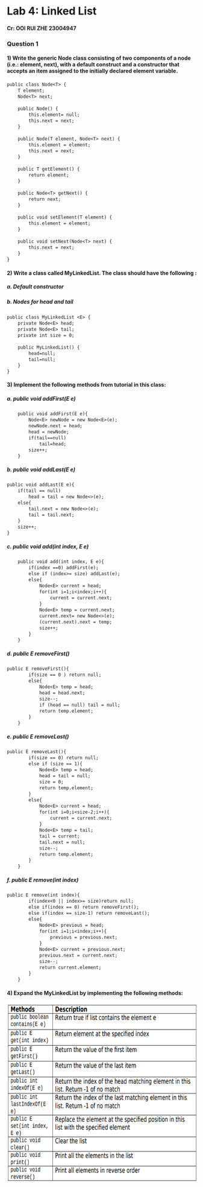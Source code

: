 # Lab 4: Linked List

#### Cr: OOI RUI ZHE 23004947

### Question 1
#### 1) Write the generic Node class consisting of two components of a node (i.e.: element, next), with a default construct and a constructor that accepts an item assigned to the initially declared element variable.
```plaintext
public class Node<T> {
    T element;
    Node<T> next;

    public Node() {
        this.element= null;
        this.next = next;
    }

    public Node(T element, Node<T> next) {
        this.element = element;
        this.next = next;
    }

    public T getElement() {
        return element;
    }

    public Node<T> getNext() {
        return next;
    }

    public void setElement(T element) {
        this.element = element;
    }

    public void setNext(Node<T> next) {
        this.next = next;
    }
}
```

#### 2) Write a class called MyLinkedList. The class should have the following :
##### a. Default constructor
##### b. Nodes for head and tail
```plaintext
public class MyLinkedList <E> {
    private Node<E> head;
    private Node<E> tail;
    private int size = 0;

    public MyLinkedList() {
        head=null;
        tail=null;
    }
}
```

#### 3) Implement the following methods from tutorial in this class:
##### a. public void addFirst(E e)
```plaintext
    public void addFirst(E e){
        Node<E> newNode = new Node<E>(e);
        newNode.next = head;
        head = newNode;
        if(tail==null)
            tail=head;
        size++;
    }
```
##### b. public void addLast(E e)
```plaintext
public void addLast(E e){
    if(tail == null)
        head = tail = new Node<>(e);
    else{
        tail.next = new Node<>(e);
        tail = tail.next;
    }
    size++;
}
```
##### c. public void add(int index, E e)
```plaintext
    public void add(int index, E e){
        if(index ==0) addFirst(e);
        else if (index>= size) addLast(e);
        else{
            Node<E> current = head;
            for(int i=1;i<index;i++){
                current = current.next;
            }
            Node<E> temp = current.next;
            current.next= new Node<>(e);
            (current.next).next = temp;
            size++;
        }
    }
```
##### d. public E removeFirst()
```plaintext
public E removeFirst(){
        if(size == 0 ) return null;
        else{
            Node<E> temp = head;
            head = head.next;
            size--;
            if (head == null) tail = null;
            return temp.element;
        }
    }
```


##### e. public E removeLast()
```plaintext
public E removeLast(){
        if(size == 0) return null;
        else if (size == 1){
            Node<E> temp = head;
            head = tail = null;
            size = 0;
            return temp.element;
        }
        else{
            Node<E> current = head;
            for(int i=0;i<size-2;i++){
                current = current.next;
            }
            Node<E> temp = tail;
            tail = current;
            tail.next = null;
            size--;
            return temp.element;
        }
    }
```
##### f. public E remove(int index)
```plaintext
public E remove(int index){
        if(index<0 || index>= size)return null;
        else if(index == 0) return removeFirst();
        else if(index == size-1) return removeLast();
        else{
            Node<E> previous = head;
            for(int i=1;i<index;i++){
                previous = previous.next;
            }
            Node<E> current = previous.next;
            previous.next = current.next;
            size--;
            return current.element;
        }
    }
```

#### 4) Expand the MyLinkedList by implementing the following methods:
<p align="center">
<img src="Tutorial4_q4.png" alt="Tutorial 4q" width="702" height="472">
</p>

